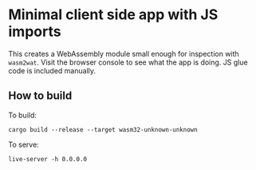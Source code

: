 # Minimal client side app with JS imports
This creates a WebAssembly module small enough for inspection with `wasm2wat`.
Visit the browser console to see what the app is doing.
JS glue code is included manually.

## How to build
To build:
```
cargo build --release --target wasm32-unknown-unknown
```
To serve:
```
live-server -h 0.0.0.0
```
